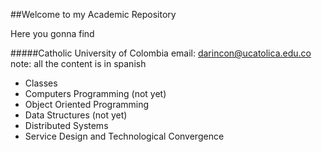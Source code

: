 ##Welcome to my Academic Repository

Here you gonna find

#####Catholic University of Colombia
email: darincon@ucatolica.edu.co
note: all the content is in spanish

- Classes
 - Computers Programming (not yet)
 - Object Oriented Programming
 - Data Structures (not yet)
 - Distributed Systems
 - Service Design and Technological Convergence

